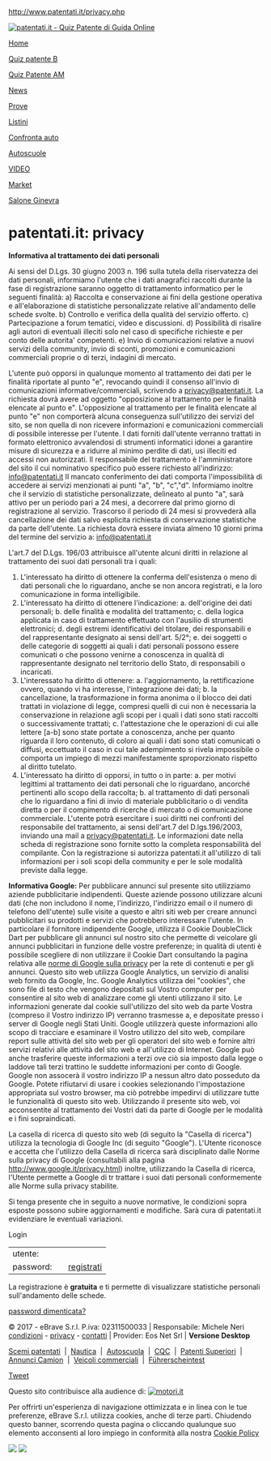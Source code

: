 http://www.patentati.it/privacy.php

<a href="/" class="logo"><img src="/img_site/patentati2.png" alt="patentati.it - Quiz Patente di Guida Online" /></a>

<a href="/index.php" class="menuItem">Home</a>

<a href="/quiz-patente-b.php" class="menuItem">Quiz patente B</a>

<a href="/quiz-patente-am.php" class="menuItem">Quiz Patente AM</a>

<a href="/blog/index.php" class="menuItem">News</a>

<a href="/prove.php" class="menuItem">Prove</a>

<a href="/listini-auto/marca.php" class="menuItem">Listini</a>

<a href="/auto/confronta.php" class="menuItem">Confronta auto</a>

<a href="http://www.autoscuola.patentati.it" class="menuItem">Autoscuole</a>

<a href="https://www.youtube.com/channel/UC101G_LL484XaApxWg6nVxg" class="menuItem">VIDEO</a>

<a href="http://market.patentati.it/" class="menuItem">Market</a>

<a href="/saloni/ginevra.php" class="menuItem">Salone Ginevra</a>

patentati.it: privacy
=====================

**Informativa al trattamento dei dati personali**

Ai sensi del D.Lgs. 30 giugno 2003 n. 196 sulla tutela della riservatezza dei dati personali, informiamo l'utente che i dati anagrafici raccolti durante la fase di registrazione saranno oggetto di trattamento informatico per le seguenti finalità:
a) Raccolta e conservazione ai fini della gestione operativa e all'elaborazione di statistiche personalizzate relative all'andamento delle schede svolte.
b) Controllo e verifica della qualità del servizio offerto.
c) Partecipazione a forum tematici, video e discussioni.
d) Possibilità di risalire agli autori di eventuali illeciti solo nel caso di specifiche richieste e per conto delle autorita' competenti.
e) Invio di comunicazioni relative a nuovi servizi della community, invio di sconti, promozioni e comunicazioni commerciali proprie o di terzi, indagini di mercato.

L'utente può opporsi in qualunque momento al trattamento dei dati per le finalità riportate al punto "e", revocando quindi il consenso all'invio di comunicazioni informative/commerciali, scrivendo a privacy@patentati.it. La richiesta dovrà avere ad oggetto "opposizione al trattamento per le finalità elencate al punto e". L'opposizione al trattamento per le finalità elencate al punto "e" non comporterà alcuna conseguenza sull'utilizzo dei servizi del sito, se non quella di non ricevere informazioni e comunicazioni commerciali di possibile interesse per l'utente. I dati forniti dall'utente verranno trattati in formato elettronico avvalendosi di strumenti informatici idonei a garantire misure di sicurezza e a ridurre al minimo perdite di dati, usi illeciti ed accessi non autorizzati.
Il responsabile del trattamento è l'amministratore del sito il cui nominativo specifico può essere richiesto all'indirizzo: info@patentati.it
Il mancato conferimento dei dati comporta l'impossibilità di accedere ai servizi menzionati ai punti "a", "b", "c","d". Informiamo inoltre che il servizio di statistiche personalizzate, delineato al punto "a", sarà attivo per un periodo pari a 24 mesi, a decorrere dal primo giorno di registrazione al servizio. Trascorso il periodo di 24 mesi si provvederà alla cancellazione dei dati salvo esplicita richiesta di conservazione statistiche da parte dell'utente. La richiesta dovrà essere inviata almeno 10 giorni prima del termine del servizio a: info@patentati.it

L'art.7 del D.Lgs. 196/03 attribuisce all'utente alcuni diritti in relazione al trattamento dei suoi dati personali tra i quali:
1. L'interessato ha diritto di ottenere la conferma dell'esistenza o meno di dati personali che lo riguardano, anche se non ancora registrati, e la loro comunicazione in forma intelligibile.
2. L'interessato ha diritto di ottenere l'indicazione:
a. dell'origine dei dati personali;
b. delle finalità e modalità del trattamento;
c. della logica applicata in caso di trattamento effettuato con l'ausilio di strumenti elettronici;
d. degli estremi identificativi del titolare, dei responsabili e del rappresentante designato ai sensi dell'art. 5/2°;
e. dei soggetti o delle categorie di soggetti ai quali i dati personali possono essere comunicati o che possono venirne a conoscenza in qualità di rappresentante designato nel territorio dello Stato, di responsabili o incaricati.
3. L'interessato ha diritto di ottenere:
a. l'aggiornamento, la rettificazione ovvero, quando vi ha interesse, l'integrazione dei dati;
b. la cancellazione, la trasformazione in forma anonima o il blocco dei dati trattati in violazione di legge, compresi quelli di cui non è necessaria la conservazione in relazione agli scopi per i quali i dati sono stati raccolti o successivamente trattati;
c. l'attestazione che le operazioni di cui alle lettere \[a-b\] sono state portate a conoscenza, anche per quanto riguarda il loro contenuto, di coloro ai quali i dati sono stati comunicati o diffusi, eccettuato il caso in cui tale adempimento si rivela impossibile o comporta un impiego di mezzi manifestamente sproporzionato rispetto al diritto tutelato.
4. L'interessato ha diritto di opporsi, in tutto o in parte:
a. per motivi legittimi al trattamento dei dati personali che lo riguardano, ancorché pertinenti allo scopo della raccolta;
b. al trattamento di dati personali che lo riguardano a fini di invio di materiale pubblicitario o di vendita diretta o per il compimento di ricerche di mercato o di comunicazione commerciale.
L'utente potrà esercitare i suoi diritti nei confronti del responsabile del trattamento, ai sensi dell'art.7 del D.lgs.196/2003, inviando una mail a privacy@patentati.it. Le informazioni date nella scheda di registrazione sono fornite sotto la completa responsabilità del compilante. Con la registrazione si autorizza patentati.it all'utilizzo di tali informazioni per i soli scopi della community e per le sole modalità previste dalla legge.

**Informativa Google:**
Per pubblicare annunci sul presente sito utilizziamo aziende pubblicitarie indipendenti. Queste aziende possono utilizzare alcuni dati (che non includono il nome, l'indirizzo, l'indirizzo email o il numero di telefono dell'utente) sulle visite a questo e altri siti web per creare annunci pubblicitari su prodotti e servizi che potrebbero interessare l'utente. In particolare il fornitore indipendente Google, utilizza il Cookie DoubleClick Dart per pubblicare gli annunci sul nostro sito che permette di veicolare gli annunci pubblicitari in funzione delle vostre preferenze; in qualità di utenti è possibile scegliere di non utilizzare il Cookie Dart consultando la pagina relativa alle [norme di Google sulla privacy](http://www.google.com/privacy_ads.html) per la rete di contenuti e per gli annunci.
Questo sito web utilizza Google Analytics, un servizio di analisi web fornito da Google, Inc. Google Analytics utilizza dei "cookies", che sono file di testo che vengono depositati sul Vostro computer per consentire al sito web di analizzare come gli utenti utilizzano il sito. Le informazioni generate dal cookie sull'utilizzo del sito web da parte Vostra (compreso il Vostro indirizzo IP) verranno trasmesse a, e depositate presso i server di Google negli Stati Uniti. Google utilizzerà queste informazioni allo scopo di tracciare e esaminare il Vostro utilizzo del sito web, compilare report sulle attività del sito web per gli operatori del sito web e fornire altri servizi relativi alle attività del sito web e all'utilizzo di Internet. Google può anche trasferire queste informazioni a terzi ove ciò sia imposto dalla legge o laddove tali terzi trattino le suddette informazioni per conto di Google. Google non assocerà il vostro indirizzo IP a nessun altro dato posseduto da Google. Potete rifiutarvi di usare i cookies selezionando l'impostazione appropriata sul vostro browser, ma ciò potrebbe impedirvi di utilizzare tutte le funzionalità di questo sito web. Utilizzando il presente sito web, voi acconsentite al trattamento dei Vostri dati da parte di Google per le modalità e i fini sopraindicati.

La casella di ricerca di questo sito web (di seguito la "Casella di ricerca") utilizza la tecnologia di Google Inc (di seguito "Google"). L'Utente riconosce e accetta che l'utilizzo della Casella di ricerca sarà disciplinato dalle Norme sulla privacy di Google (consultabili alla pagina <http://www.google.it/privacy.html>) inoltre, utilizzando la Casella di ricerca, l'Utente permette a Google di tr trattare i suoi dati personali conformemente alle Norme sulla privacy stabilite.

Si tenga presente che in seguito a nuove normative, le condizioni sopra esposte possono subire aggiornamenti e modifiche. Sarà cura di patentati.it evidenziare le eventuali variazioni.

Login

|           |     |                                     |
|-----------|-----|-------------------------------------|
| utente:   |     |                                     |
| password: |     | [registrati](/login/registrati.php) |

La registrazione è **gratuita** e ti permette di visualizzare statistiche personali sull'andamento delle schede.

[password dimenticata?](/login/recupera.php)

<span class="bottomSep"></span>

© 2017 - eBrave S.r.l. P.iva: 02311500033 | Responsabile: Michele Neri
[condizioni](/condizioni.php) - [privacy](/privacy.php) - [contatti](/contatti.php) | Provider: Eos Net Srl | **Versione Desktop**

[Scemi patentati](/scemi-patentati/index.php)  |  [Nautica](http://www.nautica.patentati.it)  |  [Autoscuola](http://www.autoscuola.patentati.it)  |  [CQC](http://www.cqc.patentati.it)  |  [Patenti Superiori](http://www.patentisuperiori.com)  |  [Annunci Camion](http://camionweb.com)  |  [Veicoli commerciali](http://mezzicommerciali.it)  |  [Führerscheintest](http://www.zumfahren.de)

<a href="//twitter.com/share" id="twitterTop" class="twitter-share-button">Tweet</a>

<span> Questo sito contribuisce alla audience di: </span> [![motori.it](/img_site/motori-it-logo.png)](http://www.motori.it/)

Per offrirti un'esperienza di navigazione ottimizzata e in linea con le tue preferenze, eBrave S.r.l. utilizza cookies, anche di terze parti. Chiudendo questo banner, scorrendo questa pagina o cliccando qualunque suo elemento acconsenti al loro impiego in conformità alla nostra [Cookie Policy](http://www.patentati.it/cookie-policy.php)

![](http://b.scorecardresearch.com/p?c1=2&c2=18206172&cv=2.0&cj=1)
![](//secure-it.imrworldwide.com/cgi-bin/m?ci=intelia-it&cg=0&cc=0&ts=noscript)
